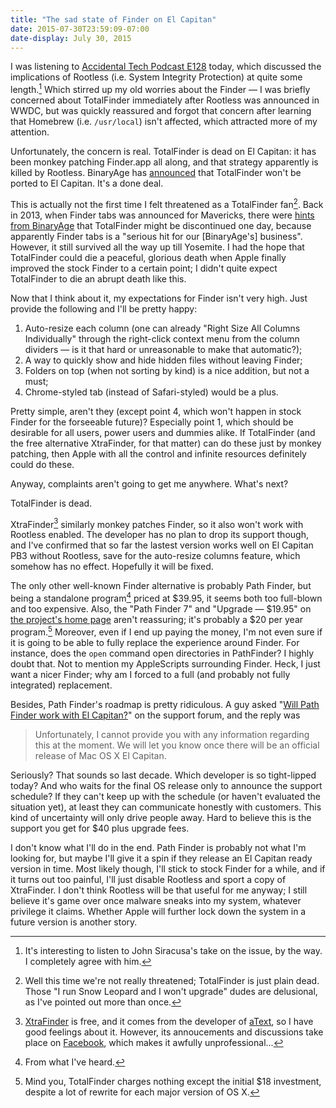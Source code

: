 ```yaml
---
title: "The sad state of Finder on El Capitan"
date: 2015-07-30T23:59:09-07:00
date-display: July 30, 2015
---
```

I was listening to [Accidental Tech Podcast E128](http://atp.fm/episodes/128) today, which discussed the implications of Rootless (i.e. System Integrity Protection) at quite some length.[^1] Which stirred up my old worries about the Finder — I was briefly concerned about TotalFinder immediately after Rootless was announced in WWDC, but was quickly reassured and forgot that concern after learning that Homebrew (i.e. `/usr/local`) isn't affected, which attracted more of my attention.

[^1]: It's interesting to listen to John Siracusa's take on the issue, by the way. I completely agree with him.

Unfortunately, the concern is real. TotalFinder is dead on El Capitan: it has been monkey patching Finder.app all along, and that strategy apparently is killed by Rootless. BinaryAge has [announced](http://blog.binaryage.com/el-capitan-update/) that TotalFinder won't be ported to El Capitan. It's a done deal.

This is actually not the first time I felt threatened as a TotalFinder fan[^2]. Back in 2013, when Finder tabs was announced for Mavericks, there were [hints from BinaryAge](http://discuss.binaryage.com/t/call-for-ideas-what-should-be-the-next-binaryage-product/243) that TotalFinder might be discontinued one day, because apparently Finder tabs is a "serious hit for our [BinaryAge's] business". However, it still survived all the way up till Yosemite. I had the hope that TotalFinder could die a peaceful, glorious death when Apple finally improved the stock Finder to a certain point; I didn't quite expect TotalFinder to die an abrupt death like this.

[^2]: Well this time we're not really threatened; TotalFinder is just plain dead. Those "I run Snow Leopard and I won't upgrade" dudes are delusional, as I've pointed out more than once.

Now that I think about it, my expectations for Finder isn't very high. Just provide the following and I'll be pretty happy:

1. Auto-resize each column (one can already "Right Size All Columns Individually" through the right-click context menu from the column dividers — is it that hard or unreasonable to make that automatic?);
2. A way to quickly show and hide hidden files without leaving Finder;
3. Folders on top (when not sorting by kind) is a nice addition, but not a must;
4. Chrome-styled tab (instead of Safari-styled) would be a plus.

Pretty simple, aren't they (except point 4, which won't happen in stock Finder for the forseeable future)? Especially point 1, which should be desirable for all users, power users and dummies alike. If TotalFinder (and the free alternative XtraFinder, for that matter) can do these just by monkey patching, then Apple with all the control and infinite resources definitely could do these.

Anyway, complaints aren't going to get me anywhere. What's next?

TotalFinder is dead.

XtraFinder[^3] similarly monkey patches Finder, so it also won't work with Rootless enabled. The developer has no plan to drop its support though, and I've confirmed that so far the lastest version works well on El Capitan PB3 without Rootless, save for the auto-resize columns feature, which somehow has no effect. Hopefully it will be fixed.

[^3]: [XtraFinder](http://www.trankynam.com/xtrafinder/) is free, and it comes from the developer of [aText](https://www.trankynam.com/atext/), so I have good feelings about it. However, its annoucements and discussions take place on [Facebook](https://www.facebook.com/XtraFinder), which makes it awfully unprofessional...

The only other well-known Finder alternative is probably Path Finder, but being a standalone program[^4] priced at $39.95, it seems both too full-blown and too expensive. Also, the "Path Finder 7" and "Upgrade — $19.95" on [the project's home page](http://www.cocoatech.com/pathfinder/) aren't reassuring; it's probably a $20 per year program.[^5] Moreover, even if I end up paying the money, I'm not even sure if it is going to be able to fully replace the experience around Finder. For instance, does the `open` command open directories in PathFinder? I highly doubt that. Not to mention my AppleScripts surrounding Finder. Heck, I just want a nicer Finder; why am I forced to a full (and probably not fully integrated) replacement.

[^4]: From what I've heard.

[^5]: Mind you, TotalFinder charges nothing except the initial $18 investment, despite a lot of rewrite for each major version of OS X.

Besides, Path Finder's roadmap is pretty ridiculous. A guy asked "[Will Path Finder work with El Capitan?](http://support.cocoatech.com/discussions/problems/33611-will-path-finder-work-with-el-capitan)" on the support forum, and the reply was

> Unfortunately, I cannot provide you with any information regarding this at the moment. We will let you know once there will be an official release of Mac OS X El Capitan.

Seriously? That sounds so last decade. Which developer is so tight-lipped today? And who waits for the final OS release only to announce the support schedule? If they can't keep up with the schedule (or haven't evaluated the situation yet), at least they can communicate honestly with customers. This kind of uncertainty will only drive people away. Hard to believe this is the support you get for $40 plus upgrade fees.

I don't know what I'll do in the end. Path Finder is probably not what I'm looking for, but maybe I'll give it a spin if they release an El Capitan ready version in time. Most likely though, I'll stick to stock Finder for a while, and if it turns out too painful, I'll just disable Rootless and sport a copy of XtraFinder. I don't think Rootless will be that useful for me anyway; I still believe it's game over once malware sneaks into my system, whatever privilege it claims. Whether Apple will further lock down the system in a future version is another story.
